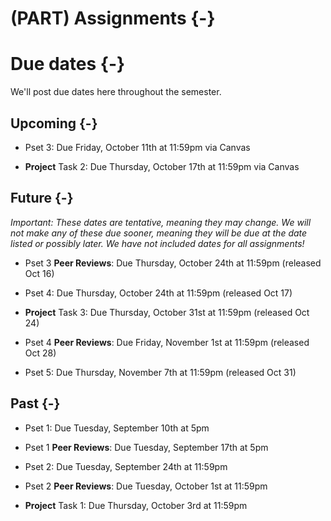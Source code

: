
# (PART) Assignments {-}

# Due dates {-}

We'll post due dates here throughout the semester. 

## Upcoming {-}

- Pset 3: Due Friday, October 11th at 11:59pm via Canvas

- **Project** Task 2: Due Thursday, October 17th at 11:59pm via Canvas

## Future {-}

*Important: These dates are tentative, meaning they may change. We will not make any of these due sooner, meaning they will be due at the date listed or possibly later. We have not included dates for all assignments!*

- Pset 3 **Peer Reviews**: Due Thursday, October 24th at 11:59pm (released Oct 16)

- Pset 4: Due Thursday, October 24th at 11:59pm (released Oct 17)

- **Project** Task 3: Due Thursday, October 31st at 11:59pm (released Oct 24)

- Pset 4 **Peer Reviews**: Due Friday, November 1st at 11:59pm (released Oct 28)

- Pset 5: Due Thursday, November 7th at 11:59pm (released Oct 31)

## Past {-}

- Pset 1: Due Tuesday, September 10th at 5pm 

- Pset 1 **Peer Reviews**: Due Tuesday, September 17th at 5pm 

- Pset 2: Due Tuesday, September 24th at 11:59pm 

- Pset 2 **Peer Reviews**: Due Tuesday, October 1st at 11:59pm 

- **Project** Task 1: Due Thursday, October 3rd at 11:59pm
